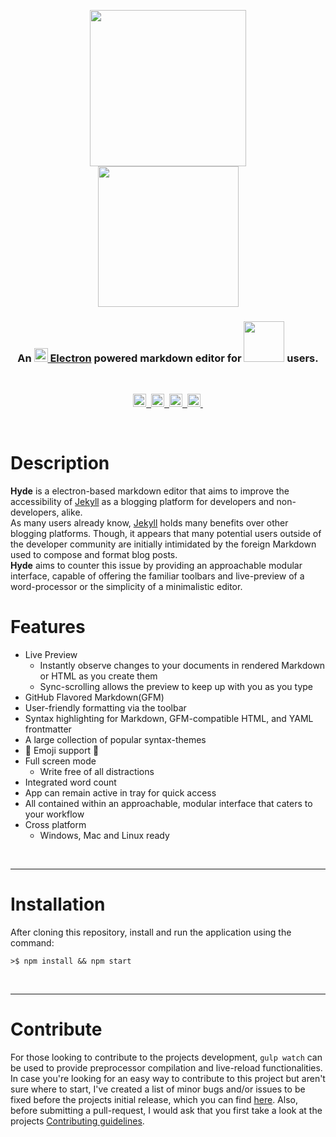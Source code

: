 <p align="center"> 
  <img src="https://user-images.githubusercontent.com/16360374/27329362-2f41b4b4-556a-11e7-9b74-fffd11baf34b.png" width="250"/>
  <br>
  <img src="https://user-images.githubusercontent.com/16360374/28460541-67e91a6c-6dc7-11e7-9fe2-f8e648d3c179.png" width="225"/>
</p>
<h3 align="center">An <a href="http://electron.atom.io" target="_blank"><img src="https://user-images.githubusercontent.com/16360374/27318472-58bebca2-5541-11e7-9870-68d4a4f8f957.png" width="22"/> Electron</a> powered markdown editor for  <a href="https://jekyllrb.com" target="_blank"><img src="https://user-images.githubusercontent.com/16360374/27342564-662358d6-5595-11e7-944d-309b695d238a.png" width="65"/></a> users.</h3>
<br>
<p align="center">
  <a href="https://badge.fury.io/gh/JonSn0w%2FHyde-MD">
    <img src="https://badge.fury.io/gh/JonSn0w%2FHyde-MD.svg" height="21" alt="version">&nbsp;
  </a>
  <a href="https://opensource.org/licenses/MIT">
    <img src="https://img.shields.io/badge/license-MIT-yellow.svg?" height="21" title="License">&nbsp;
  </a>
  <a href="https://jekyllrb.com/">
    <img src="https://img.shields.io/badge/powered_by-Electron-blue.svg" height="21" title="Electron">&nbsp;
  </a>
  <a href="https://jekyllrb.com/">
    <img src="https://img.shields.io/badge/built for-Jekyll-red.svg" height="21" title="Jekyll">&nbsp;
  </a>
</p>
<br>

# Description  

**Hyde** is a electron-based markdown editor that aims to improve the accessibility of [Jekyll](https://jekyllrb.com) as a blogging platform for developers and non-developers, alike.  
As many users already know, [Jekyll](https://jekyllrb.com) holds many benefits over other blogging platforms. Though, it appears that many potential users outside of the developer community are initially intimidated by the foreign Markdown used to compose and format blog posts.  
**Hyde** aims to counter this issue by providing an approachable modular interface, capable of offering the familiar toolbars and live-preview of a word-processor or the simplicity of a minimalistic editor.  

# Features

* Live Preview
  - Instantly observe changes to your documents in rendered Markdown or HTML as you create them
  - Sync-scrolling allows the preview to keep up with you as you type
* GitHub Flavored Markdown(GFM)
* User-friendly formatting via the toolbar
* Syntax highlighting for Markdown, GFM-compatible HTML, and YAML frontmatter
* A large collection of popular syntax-themes
* :tada: Emoji support :tada:
* Full screen mode
  - Write free of all distractions
* Integrated word count
* App can remain active in tray for quick access
* All contained within an approachable, modular interface that caters to your workflow
* Cross platform
  - Windows, Mac and Linux ready
  
<br>

-------------------


# Installation

After cloning this repository, install and run the application using the command:

```shell
>$ npm install && npm start
```

<br>

-------------------

# Contribute  

For those looking to contribute to the projects development, `gulp watch` can be used to provide preprocessor compilation and live-reload functionalities.  
In case you're looking for an easy way to contribute to this project but aren't sure where to start, I've created a list of minor bugs and/or issues to be fixed before the projects initial release, which you can find [here](https://github.com/JonSn0w/Hyde/issues/1). 
Also, before submitting a pull-request, I would ask that you first take a look at the projects [Contributing guidelines](https://github.com/JonSn0w/Hyde-MD/blob/master/documentation/CONTRIBUTING.md). 

<br>
